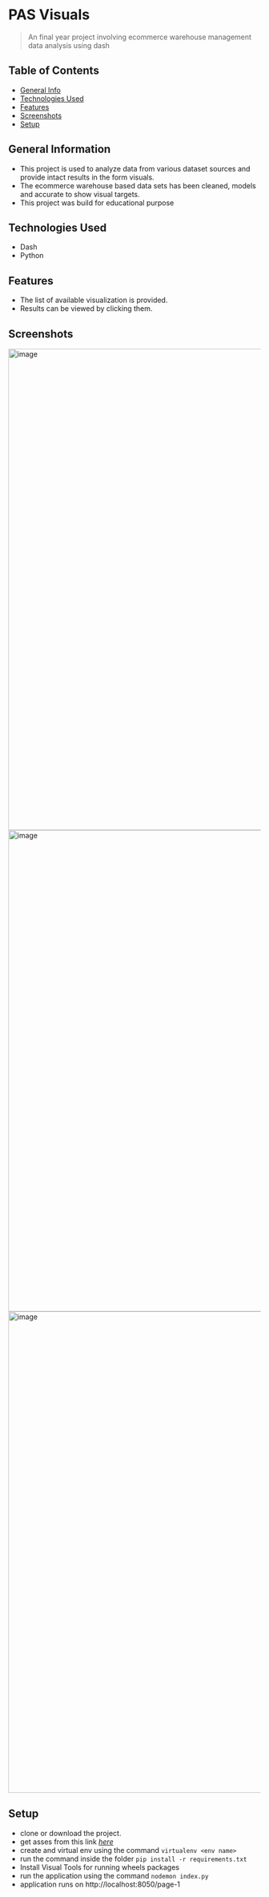 
  
# PAS Visuals
> An final year project involving ecommerce warehouse management data analysis using dash 

## Table of Contents
* [General Info](#general-information)
* [Technologies Used](#technologies-used)
* [Features](#features)
* [Screenshots](#screenshots)
* [Setup](#setup)

## General Information
- This project is used to analyze data from various dataset sources and provide intact results in the form visuals.
- The ecommerce warehouse based data sets has been cleaned, models and accurate to show visual targets.
- This project was build for educational purpose

## Technologies Used
- Dash
- Python


## Features
- The list of available visualization is provided.
- Results can be viewed by clicking them.

## Screenshots
<img width="961" alt="image" src="https://user-images.githubusercontent.com/37586565/176550752-ea000dde-9d6c-47ba-b69a-67d9a9d4bbf0.png">
<img width="961" alt="image" src="https://user-images.githubusercontent.com/37586565/176550782-248bf7f5-9ef5-4c15-8bc8-955293d19f65.png">
<img width="961" alt="image" src="https://user-images.githubusercontent.com/37586565/176550819-e4861e63-92a3-4014-a2ee-c10cc5d14e78.png">



## Setup
- clone or download the project.
- get asses from this link [_here_](https://drive.google.com/drive/u/1/folders/1ibBNOxrqQNmz_f7SpdOcEwoIiKNsD5Pw)
- create and virtual env using the command `virtualenv <env name>`
- run the command inside the folder `pip install -r requirements.txt`
- Install Visual Tools for running wheels packages
- run the application using the command `nodemon index.py`
- application runs on http://localhost:8050/page-1
